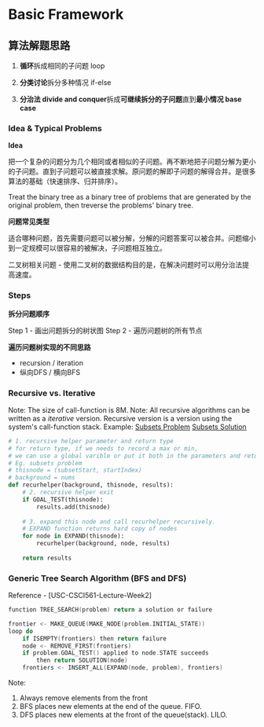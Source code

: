# Basic Framework

## 算法解题思路

1. **循环**拆成相同的子问题 loop

2. **分类讨论**拆分多种情况 if-else

3. **分治法 divide and conquer**拆成**可继续拆分的子问题**直到**最小情况 base case**

### Idea & Typical Problems

**Idea**

把一个复杂的问题分为几个相同或者相似的子问题。再不断地把子问题分解为更小的子问题。直到子问题可以被直接求解。原问题的解即子问题的解得合并。是很多算法的基础（快速排序、归并排序）。

Treat the binary tree as a binary tree of problems that are generated by the original problem, then treverse the problems' binary tree.

**问题常见类型**

适合哪种问题，首先需要问题可以被分解，分解的问题答案可以被合并。问题缩小到一定规模可以很容易的被解决，子问题相互独立。

二叉树相关问题 - 使用二叉树的数据结构目的是，在解决问题时可以用分治法提高速度。

### Steps

**拆分问题顺序**

Step 1 - 画出问题拆分的树状图
Step 2 - 遍历问题树的所有节点

**遍历问题树实现的不同思路**

- recursion / iteration
- 纵向DFS / 横向BFS

### Recursive vs. Iterative

Note: The size of call-function is 8M.
Note: All recursive algorithms can be written as a _iterative_ version. Recursive version is a version using the system's call-function stack.
Example: 
[Subsets Problem](http://www.lintcode.com/zh-cn/problem/subsets-ii/#)
[Subsets Solution](http://www.jiuzhang.com/solutions/subsets/)

```python
# 1. recursive helper parameter and return type
# for return type, if we needs to record a max or min,
# we can use a global varible or put it both in the parameters and return type.
# Eg. subsets problem
# thisnode = (subsetStart, startIndex)
# background = nums
def recurhelper(background, thisnode, results):
    # 2. recursive helper exit
    if GOAL_TEST(thisnode):
        results.add(thisnode)
    
    # 3. expand this node and call recurhelper recursively.
    # EXPAND function returns hard copy of nodes
    for node in EXPAND(thisnode):
        recurhelper(background, node, results)
    
    return results
```

### Generic Tree Search Algorithm (BFS and DFS)

Reference - [USC-CSCI561-Lecture-Week2]

```c
function TREE_SEARCH(problem) return a solution or failure

frontier <- MAKE_QUEUE(MAKE_NODE(problem.INITIAL_STATE))
loop do
    if ISEMPTY(frontiers) then return failure
    node <- REMOVE_FIRST(frontiers)
    if problem.GOAL_TEST() applied to node.STATE succeeds
        then return SOLUTION(node)
    frontiers <- INSERT_ALL(EXPAND(node, problem), frontiers)
```

Note:
1. Always remove elements from the front
2. BFS places new elements at the end of the queue. FIFO.
3. DFS places new elements at the front of the queue(stack). LILO.